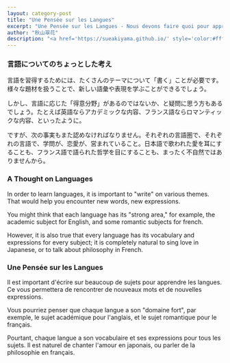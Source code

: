 ```yaml
---
layout: category-post
title: "Une Pensée sur les Langues"
excerpt: "Une Pensée sur les Langues - Nous devons faire quoi pour apprendre les langues ? Est-ce qu'il y a le 'domain fort' de chaque langue ?"
author: "秋山翠花"
description: "<a href='https://sueakiyama.github.io/' style='color:#ffffff'><u>Le Site Web de Suika Akiyama</u></a>"
---
```


<!-- # Une Pensée sur l'Écriture -->

### 言語についてのちょっとした考え

言語を習得するためには、たくさんのテーマについて「書く」ことが必要です。様々な題材を扱うことで、新しい語彙や表現を学ぶことができるでしょう。

しかし、言語に応じた「得意分野」があるのではないか、と疑問に思う方もあるでしょう。たとえば英語ならアカデミックな内容、フランス語ならロマンティックな内容、といったように。

ですが、次の事実もまた認めなければなりません。それぞれの言語圏で、それぞれの言語で、学問が、恋愛が、営まれていること。日本語で歌われた愛を耳にすることも、フランス語で語られた哲学を目にすることも、まったく不自然ではありませんから。

### A Thought on Languages

In order to learn languages, it is important to "write" on various themes. That would help you encounter new words, new expressions.

You might think that each language has its "strong area," for example, the academic subject for English, and some romantic subjects for french.

However, it is also true that every language has its vocabulary and expressions for every subject; it is completely natural to sing love in Japanese, or to talk about philosophy in French.

### Une Pensée sur les Langues

Il est important d'écrire sur beaucoup de sujets pour apprendre les langues. Ce vous permettera de rencontrer de nouveaux mots et de nouvelles expressions.

Vous pourriez penser que chaque langue a son "domaine fort", par exemple, le sujet académique pour l'anglais, et le sujet romantique pour le français.

Pourtant, chaque langue a son vocabulaire et ses expressions pour tous les sujets. Il est naturel de chanter l'amour en japonais, ou parler de la philosophie en français.
